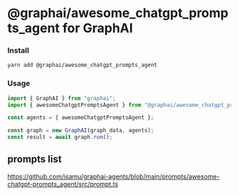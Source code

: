 
# @graphai/awesome_chatgpt_prompts_agent for GraphAI



### Install

```sh
yarn add @graphai/awesome_chatgpt_prompts_agent
```


### Usage

```typescript
import { GraphAI } from "graphai";
import { awesomeChatgptPromptsAgent } from "@graphai/awesome_chatgpt_prompts_agent";

const agents = { awesomeChatgptPromptsAgent };

const graph = new GraphAI(graph_data, agents);
const result = await graph.run();
```




## prompts list

https://github.com/isamu/graphai-agents/blob/main/prompts/awesome-chatgpt-prompts_agent/src/prompt.ts

